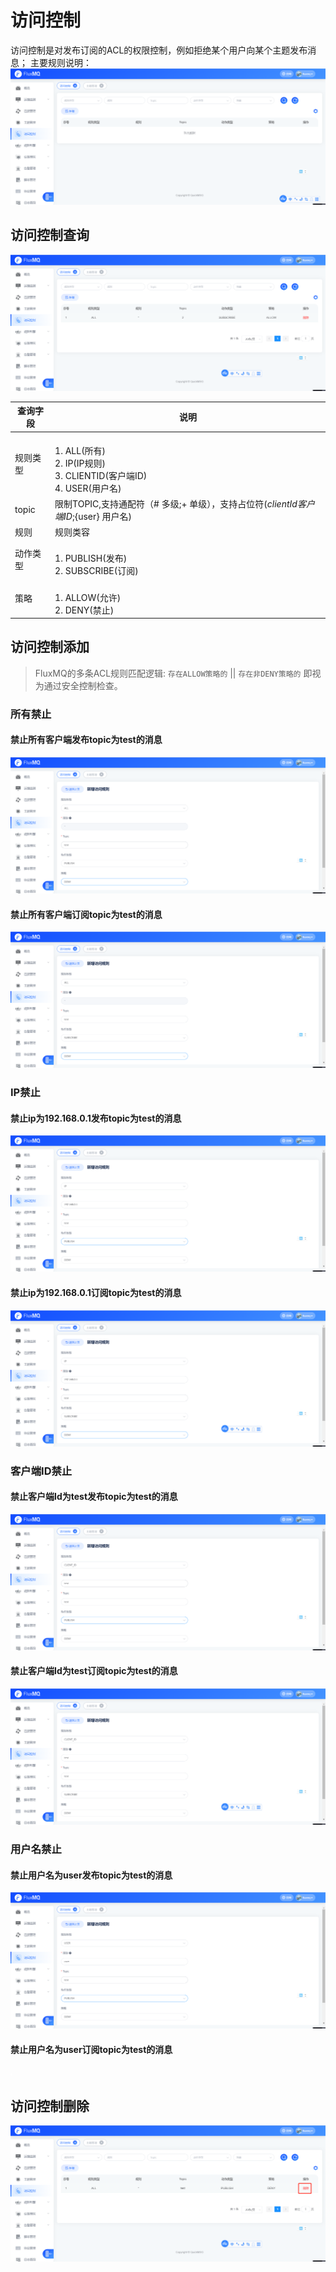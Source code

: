 # 访问控制
访问控制是对发布订阅的ACL的权限控制，例如拒绝某个用户向某个主题发布消息；
主要规则说明：
![](../../../assets/images/function/img_22.png)
## 访问控制查询
![](../../../assets/images/function/img_23.png)

| **查询字段** | **说明**                                                                       |
|----------|------------------------------------------------------------------------------|
| 规则类型     | <br/>1. ALL(所有) <br/>2. IP(IP规则) <br/>3. CLIENTID(客户端ID)   <br/>4. USER(用户名) |
| topic    | 限制TOPIC,支持通配符（# 多级;+ 单级），支持占位符(${clientId} 客户端ID;${user} 用户名)                |
| 规则       | 规则类容                                                                         |
| 动作类型     | <br/>1. PUBLISH(发布) <br/>2. SUBSCRIBE(订阅)                                    |
| 策略       | <br/>1. ALLOW(允许) <br/>2. DENY(禁止)                                           |

## 访问控制添加
> FluxMQ的多条ACL规则匹配逻辑: `存在ALLOW策略的` || `存在非DENY策略的` 即视为通过安全控制检查。 
### 所有禁止

#### 禁止所有客户端发布topic为test的消息
![](../../../assets/images/function/img_24.png)

#### 禁止所有客户端订阅topic为test的消息
![](../../../assets/images/function/img_25.png)

### IP禁止

#### 禁止ip为192.168.0.1发布topic为test的消息
![](../../../assets/images/function/img_26.png)

#### 禁止ip为192.168.0.1订阅topic为test的消息
![](../../../assets/images/function/img_27.png)

### 客户端ID禁止
#### 禁止客户端Id为test发布topic为test的消息
![](../../../assets/images/function/img_28.png)

#### 禁止客户端Id为test订阅topic为test的消息
![](../../../assets/images/function/img_29.png)


### 用户名禁止
#### 禁止用户名为user发布topic为test的消息
![](../../../assets/images/function/img_30.png)

#### 禁止用户名为user订阅topic为test的消息
![](../../../assets/images/function/img_31.png)

## 访问控制删除
![](../../../assets/images/function/img_32.png)

